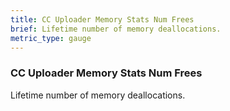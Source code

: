```yaml
---
title: CC Uploader Memory Stats Num Frees
brief: Lifetime number of memory deallocations.
metric_type: gauge
---
```


### CC Uploader Memory Stats Num Frees

Lifetime number of memory deallocations.